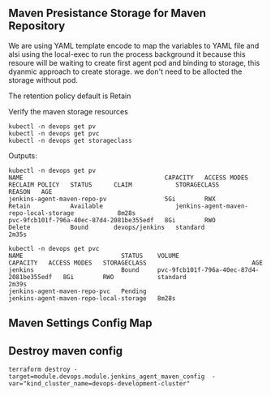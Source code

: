 ## Maven Presistance Storage for Maven Repository
We are using YAML template encode to map the variables to YAML file and alsi using the local-exec to run the process background it because this resoure will be waiting to create first agent pod and binding to storage, this dyanmic approach to create storage. we don't need to be allocted the storage without pod. 

The retention policy default is Retain

Verify the maven storage resources
```shell
kubectl -n devops get pv
kubectl -n devops get pvc
kubectl -n devops get storageclass
```
Outputs: 
```shell
kubectl -n devops get pv
NAME                                       CAPACITY   ACCESS MODES   RECLAIM POLICY   STATUS      CLAIM            STORAGECLASS                             REASON   AGE
jenkins-agent-maven-repo-pv                5Gi        RWX            Retain           Available                    jenkins-agent-maven-repo-local-storage            8m28s
pvc-9fcb101f-796a-40ec-87d4-2081be355edf   8Gi        RWO            Delete           Bound       devops/jenkins   standard                                          2m35s

kubectl -n devops get pvc
NAME                           STATUS    VOLUME                                     CAPACITY   ACCESS MODES   STORAGECLASS                             AGE
jenkins                        Bound     pvc-9fcb101f-796a-40ec-87d4-2081be355edf   8Gi        RWO            standard                                 2m39s
jenkins-agent-maven-repo-pvc   Pending                                                                        jenkins-agent-maven-repo-local-storage   8m28s
```

## Maven Settings Config Map


## Destroy maven config
```shell
terraform destroy -target=module.devops.module.jenkins_agent_maven_config  -var="kind_cluster_name=devops-development-cluster"
```
